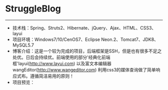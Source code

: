 # StruggleBlog
---  
- 技术栈：Spring、Struts2、Hibernate、jQuery、Ajax、HTML、CSS3、layui  
- 项目环境：Windows7/10/CenOS7、Eclipse Neon.2、Tomcat7、JDK8、MySQL5.7   
- 博客介绍：这是一个较为完成的项目，后端框架是SSH，但是也有很多不足之处优。日后会持续优。前端使用的部分'经典化前端框'layui(http://www.layui.com)
  以及富文本编辑器wangEditor(http://www.wangeditor.com)
  利用css3的媒体查询做了简单响应式布。遵循简洁易用的原则！
- 项目预览：


